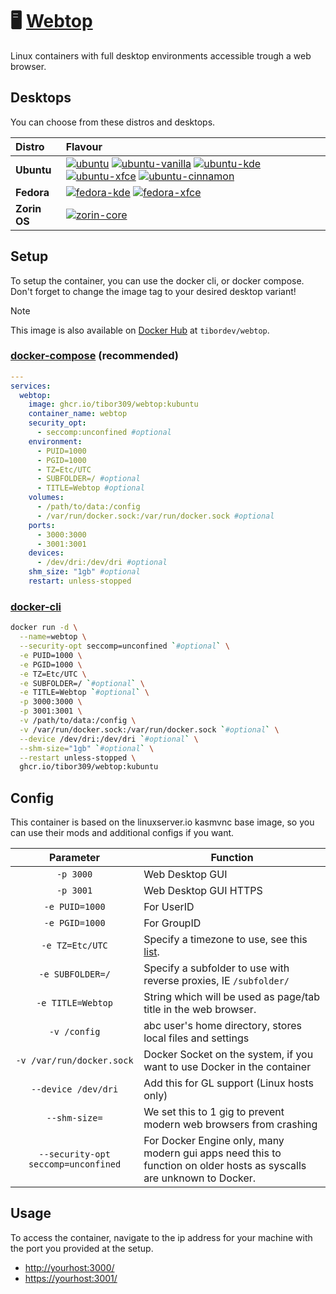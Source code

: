 [repo]: https://github.com/tibor309/webtop
[dhub]: https://hub.docker.com/r/tibordev/webtop
[dcompose]: https://docs.linuxserver.io/general/docker-compose
[dcli]: https://docs.docker.com/engine/reference/commandline/cli/
[tz]: https://en.wikipedia.org/wiki/List_of_tz_database_time_zones#List
[link]: https://www.youtube.com/watch?v=dQw4w9WgXcQ

[ubuntu-cinnamon-badge]: https://img.shields.io/badge/Ubuntu%20Cinnamon%20Remix-E95420?style=for-the-badge&logo=ubuntu&logoColor=white
[ubuntu-gnome-badge]: https://img.shields.io/badge/Ubuntu-E95420?style=for-the-badge&logo=ubuntu&logoColor=white
[ubuntu-vanilla-gnome-badge]: https://img.shields.io/badge/Ubuntu%20Vanilla-4A86CF?style=for-the-badge&logo=ubuntu&logoColor=white
[ubuntu-kde-badge]: https://img.shields.io/badge/Kubuntu-0079C1?style=for-the-badge&logo=kubuntu&logoColor=white
[ubuntu-xfce-badge]: https://img.shields.io/badge/Xubuntu-0044AA.svg?style=for-the-badge&logo=Xubuntu&logoColor=white
[fedora-xfce-badge]: https://img.shields.io/badge/Fedora%20xfce%20spin-51A2DA?style=for-the-badge&logo=fedora&logoColor=white
[fedora-kde-badge]: https://img.shields.io/badge/Fedora%20kde%20spin-51A2DA?style=for-the-badge&logo=fedora&logoColor=white
[zorin-core-badge]: https://img.shields.io/badge/Zorin%20OS%20Core-15A6F0.svg?style=for-the-badge&logo=Zorin&logoColor=white

[ubuntu-cinnamon-repo]: https://github.com/tibor309/webtop/tree/ubuntu-cinnamon
[ubuntu-gnome-repo]: https://github.com/tibor309/webtop/tree/ubuntu
[ubuntu-vanilla-gnome-repo]: https://github.com/tibor309/webtop/tree/ubuntu-vanilla
[ubuntu-kde-repo]: https://github.com/tibor309/webtop/tree/kubuntu
[ubuntu-xfce-repo]: https://github.com/tibor309/webtop/tree/xubuntu
[fedora-xfce-repo]: https://github.com/tibor309/webtop/tree/fedora-xfce
[fedora-kde-repo]: https://github.com/tibor309/webtop/tree/fedora-kde
[zorin-core-repo]: https://github.com/tibor309/webtop/tree/zorinos-core



# 🖥️ [Webtop][repo]
Linux containers with full desktop environments accessible trough a web browser.

## Desktops
You can choose from these distros and desktops.

| Distro | Flavour |
| :--- | :--- |
| **Ubuntu** | [![ubuntu][ubuntu-gnome-badge]][ubuntu-gnome-repo] [![ubuntu-vanilla][ubuntu-vanilla-gnome-badge]][ubuntu-vanilla-gnome-repo] [![ubuntu-kde][ubuntu-kde-badge]][ubuntu-kde-repo] [![ubuntu-xfce][ubuntu-xfce-badge]][ubuntu-xfce-repo] [![ubuntu-cinnamon][ubuntu-cinnamon-badge]][ubuntu-cinnamon-repo] |
| **Fedora** | [![fedora-kde][fedora-kde-badge]][fedora-kde-repo] [![fedora-xfce][fedora-xfce-badge]][fedora-xfce-repo] |
| **Zorin OS** | [![zorin-core][zorin-core-badge]][zorin-core-repo] |

## Setup
To setup the container, you can use the docker cli, or docker compose. Don't forget to change the image tag to your desired desktop variant!

> [!NOTE]
> This image is also available on [Docker Hub][dhub] at `tibordev/webtop`.

### [docker-compose][dcompose] (recommended)
```yaml
---
services:
  webtop:
    image: ghcr.io/tibor309/webtop:kubuntu
    container_name: webtop
    security_opt:
      - seccomp:unconfined #optional
    environment:
      - PUID=1000
      - PGID=1000
      - TZ=Etc/UTC
      - SUBFOLDER=/ #optional
      - TITLE=Webtop #optional
    volumes:
      - /path/to/data:/config
      - /var/run/docker.sock:/var/run/docker.sock #optional
    ports:
      - 3000:3000
      - 3001:3001
    devices:
      - /dev/dri:/dev/dri #optional
    shm_size: "1gb" #optional
    restart: unless-stopped
```

### [docker-cli][dcli]
```bash
docker run -d \
  --name=webtop \
  --security-opt seccomp=unconfined `#optional` \
  -e PUID=1000 \
  -e PGID=1000 \
  -e TZ=Etc/UTC \
  -e SUBFOLDER=/ `#optional` \
  -e TITLE=Webtop `#optional` \
  -p 3000:3000 \
  -p 3001:3001 \
  -v /path/to/data:/config \
  -v /var/run/docker.sock:/var/run/docker.sock `#optional` \
  --device /dev/dri:/dev/dri `#optional` \
  --shm-size="1gb" `#optional` \
  --restart unless-stopped \
  ghcr.io/tibor309/webtop:kubuntu
```

## Config
This container is based on the linuxserver.io kasmvnc base image, so you can use their mods and additional configs if you want.

| Parameter | Function |
| :----: | --- |
| `-p 3000` | Web Desktop GUI |
| `-p 3001` | Web Desktop GUI HTTPS |
| `-e PUID=1000` | For UserID |
| `-e PGID=1000` | For GroupID |
| `-e TZ=Etc/UTC` | Specify a timezone to use, see this [list][tz]. |
| `-e SUBFOLDER=/` | Specify a subfolder to use with reverse proxies, IE `/subfolder/` |
| `-e TITLE=Webtop` | String which will be used as page/tab title in the web browser. |
| `-v /config` | abc user's home directory, stores local files and settings |
| `-v /var/run/docker.sock` | Docker Socket on the system, if you want to use Docker in the container |
| `--device /dev/dri` | Add this for GL support (Linux hosts only) |
| `--shm-size=` | We set this to 1 gig to prevent modern web browsers from crashing |
| `--security-opt seccomp=unconfined` | For Docker Engine only, many modern gui apps need this to function on older hosts as syscalls are unknown to Docker. |

## Usage
To access the container, navigate to the ip address for your machine with the port you provided at the setup.

* [http://yourhost:3000/][link]
* [https://yourhost:3001/][link]
